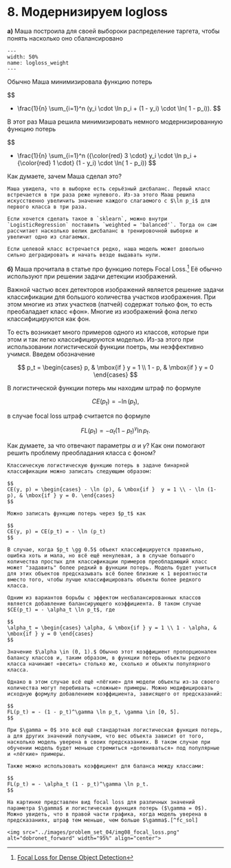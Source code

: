 # 8. Модернизируем logloss

__а)__  Маша построила для своей выбороки распределение таргета, чтобы понять насколько оно сбалансировано


```{figure} ../images/problem_set_04/img08_balanced_logloss.png
---
width: 50%
name: logloss_weight
---
```

Обычно Маша минимизировала функцию потерь

$$
- \frac{1}{n} \sum_{i=1}^n (y_i \cdot \ln p_i + (1 - y_i) \cdot \ln( 1 - p_i)).
$$

В этот раз Маша решила минимизировать немного модернизированную функцию потерь

$$
- \frac{1}{n} \sum_{i=1}^n ({\color{red} 3 \cdot} y_i \cdot \ln p_i + {\color{red} 1 \cdot} (1 - y_i) \cdot \ln( 1 - p_i)) 
$$

Как думаете, зачем Маша сделал это?

```{dropdown} Решение
Маша увидела, что в выборке есть серьёзный дисбаланс. Первый класс встречается в три раза реже нулевого. Из-за этого Мааш решила искусственно увеличить значение каждого слагаемого с $\ln p_i$ для первого класса в три раза. 

Если хочется сделать такое в `sklearn`, можно внутри `LogisticRegression` поставить `weighted = 'balanced'`. Тогда он сам рассчитает насколько велик дисбаланс в тренировочной выборке и увеличит одно из слагаемых. 

Если целевой класс встречается редко, наша модель может довольно сильно деградировать и начать везде выдавать нули. 
```

__б)__ Маша прочитала в статье про функцию потерь Focal Loss.[^fl_note] Её обычно используют при решении задачи детекции изображений. 

Важной частью всех детекторов изображений является решение задачи классификации для большого количества участков изображения. При этом многие из этих участков (патчей) содержат только фон, то есть преобаладает класс «фон». Многие из изображений фона легко классифицируются как фон. 

То есть возникает много примеров одного из классов, которые при этом и так легко классифицируются моделью. Из-за этого при использовании логистической функции поетрь, мы неэффективно учимся. Введем обозначение

$$
p_t = \begin{cases} p, & \mbox{if } y = 1 \\ 1 - p, & \mbox{if } y = 0 \end{cases}
$$

В логистической функции потерь мы находим штраф по формуле 

$$
CE(p_t) = - \ln (p_t),
$$

в случае focal loss штраф считается по формуле

$$
FL(p_t) = - \alpha_t (1 - p_t)^\gamma \ln p_t.
$$

Как думаете, за что отвечают параметры $\alpha$ и $\gamma$? Как они помогают решить проблему преобладания класса с фоном? 


```{dropdown} Решение
Классическую логистическую функцию потерь в задаче бинарной классификации можно записать следующим образом:

$$
CE(y, p) = \begin{cases} - \ln (p), & \mbox{if }  y = 1 \\ - \ln (1-p), & \mbox{if } y = 0. \end{cases}
$$

Можно записать функцию потерь через $p_t$ как 

$$
CE(y, p) = CE(p_t) = - \ln (p_t)
$$

В случае, когда $p_t \gg 0.5$ объект классифицируется правильно, ошибка хоть и мала, но всё ещё ненулевая, а в случае большого количества простых для классификации примеров преобладающий класс может "задавить" более редкий в функции потерь. Модель будет учиться для этих объектов предсказывать всё более близкие к 1 вероятности вместо того, чтобы лучше классифицировать объекты более редкого класса.

Одним из вариантов борьбы с эффектом несбалансированных классов является добавление балансирующего коэффициента. В таком случае $CE(p_t) = - \alpha_t \ln p_t$, где

$$
\alpha_t = \begin{cases} \alpha, & \mbox{if } y = 1 \\ 1 - \alpha, & \mbox{if } y = 0 \end{cases}
$$

Значение $\alpha \in (0, 1).$ Обычно этот коэффициент пропорционален балансу классов и, таким образом, в функции потерь объекты редкого класса начинают «весить» столько же, сколько и объекты популярного класса.

Однако в этом случае всё ещё «лёгкие» для модели объекты из-за своего количества могут перебивать «сложные» примеры. Можно модифицировать исходную формулу добавлением коэффициента, зависящего от предсказаний:

$$
FL(p_t) = - (1 - p_t)^\gamma \ln p_t, \gamma \in [0, 5].
$$

При $\gamma = 0$ это всё ещё стандартная логистическая функция потерь, а для других значений получаем, что вес объекта зависит от того, насколько модель уверена в своих предсказаниях. В таком случае при обучении модель будет меньше стремиться «дотюниваться» под популярные и «лёгкие» примеры. 

Также можно использовать коэффициент для баланса между классами: 

$$
FL(p_t) = - \alpha_t (1 - p_t)^\gamma \ln p_t.
$$

На картинке представлен вид focal loss для различных значений параметра $\gamma$ и логистическая функция потерь ($\gamma = 0$). Можно увидеть, что в правой части графика, когда модель уверена в предсказаниях, штраф тем меньше, чем больше $\gamma$.[^fc_sol]

<img src="../images/problem_set_04/img08_focal_loss.png" alt="dobronet_forward" width="95%" align="center">

```

[^fl_note]: [Focal Loss for Dense Object Detection](https://arxiv.org/pdf/1708.02002.pdf)
[^fc_sol]: Решение задачи про Focal Loss я взял из [семинара по МО-2 с ФКН](https://github.com/esokolov/ml-course-hse/blob/master/2021-spring/seminars/sem21-multilabel.pdf)



